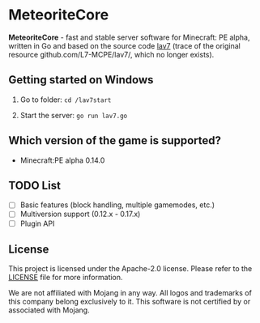 # MeteoriteCore

**MeteoriteCore** - fast and stable server software for Minecraft: PE alpha, written in Go and based on the source code [lav7](https://github.com/romanalexander/lav7) (trace of the original resource github.com/L7-MCPE/lav7/, which no longer exists).

## Getting started on Windows

1. Go to folder: `cd /lav7start`

2. Start the server: `go run lav7.go`

## Which version of the game is supported?

* Minecraft:PE alpha 0.14.0

## TODO List

- [ ] Basic features (block handling, multiple gamemodes, etc.)
- [ ] Multiversion support (0.12.x - 0.17.x)
- [ ] Plugin API

## License

This project is licensed under the Apache-2.0 license. Please refer to the [LICENSE](/LICENSE) file for more information.

We are not affiliated with Mojang in any way. All logos and trademarks of this company belong exclusively to it. This software is not certified by or associated with Mojang.